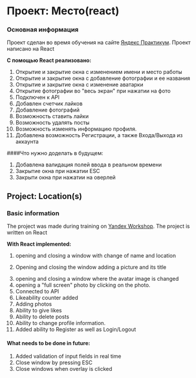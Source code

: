 # Проект: Место(react)

### Основная информация
Проект сделан во время обучения на сайте [Яндекс Практикум](https://practicum.yandex.ru/).
Проект написано на React

**С помощью React реализовано:**
1. Открытие и закрытие окна с изменением имени и место работы
2. Открытие и закрытие окна с добавление фотографии и ее названия
3. Открытие и закрытие окна с изменение аватарки 
4. Открытие фотографии во "весь экран" при нажатии на фото
5. Подключен к API 
6. Добавлен счетчик лайков
7. Добавление фотографий 
8. Возможность ставить лайки 
9. Возможность удалять посты 
10. Возможность изменять информацию профиля.
11. Добавлена возможность Регистрации, а также Входа/Выхода из аккаунта

####Что нужно доделать в будущем:
1. Добавлена валидация полей ввода в реальном времени 
2. Закрытие окна при нажатии ESC 
3. Закрыти окна при нажатии на оверлей

## Project: Location(s)

### Basic information
The project was made during training on [Yandex Workshop](https://practicum.yandex.ru/).
The project is written on React

**With React implemented:**
1. opening and closing a window with change of name and location
2) Opening and closing the window adding a picture and its title
3. opening and closing a window where the avatar image is changed 
4. opening a "full screen" photo by clicking on the photo.
5. Connected to API 
6. Likeability counter added
7. Adding photos 
8. Ability to give likes 
9. Ability to delete posts 
10. Ability to change profile information.
11. Added ability to Register as well as Login/Logout

#### What needs to be done in future:
1. Added validation of input fields in real time 
2. Close window by pressing ESC 
3. Close windows when overlay is clicked
